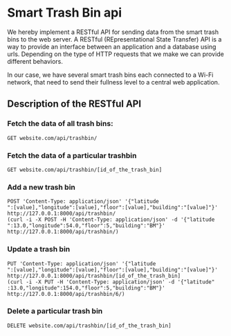 # Smart Trash Bin api

We hereby implement a RESTful API for sending data from the smart trash bins to
the web server. A RESTful (REpresentational State Transfer) API is a way to
provide an interface between an application and a database using urls. Depending
on the type of HTTP requests that we make we can provide different behaviors.

In our case, we have several smart trash bins each connected to a Wi-Fi network,
that need to send their fullness level to a central web application.

## Description of the RESTful API

### Fetch the data of all trash bins:

```
GET website.com/api/trashbin/
```

### Fetch the data of a particular trashbin

```
GET website.com/api/trashbin/[id_of_the_trash_bin]
```

### Add a new trash bin
```
POST 'Content-Type: application/json' '{"latitude
":[value],"longitude":[value],"floor":[value],"building":"[value]"}' http://127.0.0.1:8000/api/trashbin/
(curl -i -X POST -H 'Content-Type: application/json' -d '{"latitude
":13.0,"longitude":54.0,"floor":5,"building":"BM"}' http://127.0.0.1:8000/api/trashbin/)
```

### Update a trash bin
```
PUT 'Content-Type: application/json' '{"latitude
":[value],"longitude":[value],"floor":[value],"building":"[value]"}' http://127.0.0.1:8000/api/trashbin/[id_of_the_trash_bin]
(curl -i -X PUT -H 'Content-Type: application/json' -d '{"latitude"
:13.0,"longitude":154.0,"floor":5,"building":"BM"}' http://127.0.0.1:8000/api/trashbin/6/)
```

### Delete a particular trash bin
```
DELETE website.com/api/trashbin/[id_of_the_trash_bin]
```
